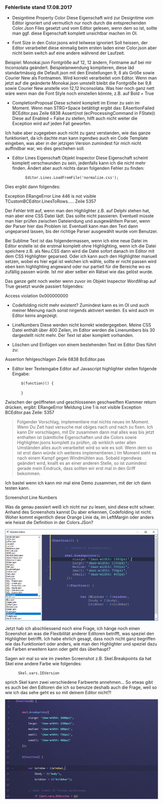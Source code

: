 <h3>Fehlerliste stand 17.08.2017</h3>

* Designtime Property Color
Diese Eigenschaft wird zur Designtime vom Editor ignoriert und vermutlich nur noch durch die entsprechenden Color.Json Files gesetzt und vom Editor gelesen, wenn dem so ist, sollte man ggf. diese Eigenschaft komplett unsichtbar machen im OI.

* Font Size in den Color.jsons wird teilwese ignoriert
Soll heissen, der Editor verarbeitet diese einmalig beim ersten laden einer Color.json aber nicht beim switch auf eine andere während der Laufzeit.

Beispiel: Monokai.json Fontgröße auf 12, 12 ändern, Fontname auf bei mir Inconsolata geändert.
Beispielanwendung kompilieren, diese läd standartmässig die Default.json mit den Einstellungen 9, 8 als Größe sowie Courier New als Fontnamen. Wird korrekt verarbeitet vom Editor. Wenn man jetzt auf die geänderte Monokai.json umstellt bleibt die Fontgröße bei 9,8 sowie Courier New anstelle von 12,12 Inconsolata. Was hier noch ganz nett wäre wenn man die Font Style noch einstellen könnte, z.B. auf Bold = True

* CompletionProposal
Diese scheint komplett im Eimer zu sein im Moment. Wenn man STRG+Space betätitigt ergibt das:
EAsertionFailed BCEditor.pas Zeile 6838  Assert(not (ecProcessingCommand in FState))
Diese auf Enabled = False zu stellen, hilft auch nicht weiter die Exception wird auf jeden Fall geworfen.

Ich habe aber zugegeben auch nicht zu ganz verstanden, wie das ganze funktioniert, da ich dachte man kann irgendwo auch ein Code Template eingeben, was aber in der jetzigen Version zumindest für mich nicht auffindbar war, wo dies geschehen soll.

* Editor Lines Eigenschaft Objekt Inspector
Diese Eigenschaft scheint komplett verschwunden zu sein, jedenfalls kann ich die nicht mehr finden.
Ändert aber auch nichts daran folgenden Fehler zu finden:

            Editor.Lines.LoadFromFile('normalize.css');

Dies ergibt dann folgendes:

Exception ERangeError Line 446 is not visible TCustomBCEditor.LinesToRows.....
Zeile 5357

Der Fehler tritt auf, wenn man den Highlighter z.B. auf Delphi stehen hat, man aber eine CSS Datei lädt. Das sollte nicht passieren. Eventuell müsste man hier prüfen zwischen Dateiendung und ausgewähltem Parser, wenn der Parser hier das Problem ist. Eventuell kann man den Text dann ungeparsed lassen, bis der richtige Parser ausgewählt wurde vom Benutzer.

Bei Sublime Text ist das folgendermassen, wenn ich eine neue Datei im Editor erstelle ist die erstmal komplett ohne Highlighting, wenn ich die Datei speichere z.B. als Neu.CSS dann wird die Datei sofort danach im Editor mit dem CSS Highlighter geparsed. Oder ich kann auch den Highlighter manuell setzen, wobei es hier egal ist welchen ich wähle, sollte er nicht passen wird eben kein highlighting angewand oder nur partiell für die Bereiche wo es zufällig passen würde. Ist mir aber selber ein Rätsel wie das gelöst wurde.

Das ganze geht noch weiter wenn zuvor im Objekt Inspector WordWrap auf True gesetzt wurde passiert folgendes:

Access violation 0x000000000

* Codefolding nicht mehr existent? Zumindest kann es im OI und auch meiner Meinung nach sonst nirgends aktiviert werden. Es wird auch im Editor keins angezeigt.

* LineNumbers
Diese werden nicht korrekt wiedergegeben. Meine CSS Datei enthält über 400 Zeilen, im Editor werden die Linenumbers bis 30 dargestellt nicht mehr. Der Text ist aber komplett vorhanden.

* Löschen und Einfügen von einem bestehenden Text im Editor
Dies führt zu:

Assertion fehlgeschlagen Zeile 6838 BcEditor.pas

* Editor leer Texteingabe
Editor auf Javascript highlighter stellen folgende Eingabe:

          $(function)() {

          }

Zwischen der geöffneten und geschlossenen geschweiften Klammer return drücken, ergibt:
ERangeError Meldung Line 1 is not visible Exception BCEditor.pas Zeile: 5357



> Folgender Vorschlag, implementiere mal nichts neues im Moment. Wenn Du Zeit hast versuche mal obiges nach und nach zu fixen. Ich kann Dir vorschlagen, mit Dir zusammen dann mal alles was bis jetzt enthalten ist (sämtliche Eigenschaften und die Colors sowie Highlighter.jsons komplett zu prüfen, ob wirklich unter allen Umständen alles auch verarbeitet wird so wie es soll. Wenn dem so ist erst dann würde ich weiteres implementieren.) Im Moment sieht es nach einem Kampf gegen Windmühlen aus. Sobald irgendwas geändert wird, knallt es an einer anderen Stelle, so ist zumindest gerade mein Eindruck, dass sollten wir erst mal in den Griff bekommen.

Ich bastel wenn ich kann mir mal eine Demo zusammen, mit der ich dann testen kann.

Screenshot Line Numbers

Was da genau passiert weiß ich nicht nur zu lesen, sind diese echt schwer.
Anhand des Screenshots kannst Du aber erkennen, Codefolding ist nicht.
Woher kommt eigentlich diese Orange Linie da, im LeftMargin oder anders wie heisst die Definition in der Colors.JSon?


![Line_Number_Bug](https://github.com/Private-Storm/Blog/blob/master/BCEditor/Editor_LinesNr_Bug.PNG)

Jetzt hab ich abschliessend noch eine Frage, ich hänge noch einen Sceenshot an was die Flexibilität anderer Editoren betrifft, was speziel den Highlighter betrifft.
Ich habe ehrlich gesagt, dass noch nicht ganz begriffen wie das Funktioniert oder anders, wie man den Highlighter und speziel dazu die Farben erweitern kann oder geht das überhaupt?

Sagen wir mal so wie im zweiten Screenshot z.B. Skel.Breakpoints da hat Skel eine andere Farbe wie folgendes:

          Skel.vars.IEVersion

sprich Skel kann zwei verschiedene Farbwerte annehmen... So etwas gibt es auch bei den Editoren die ich so benutze deshalb auch die Frage, weil so wie ich das sehe geht es so mit deinem Editor nicht?!

![Ziel](https://github.com/Private-Storm/Blog/blob/master/BCEditor/Ziel.png)
